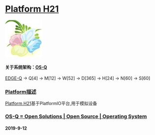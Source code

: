 ﻿# [Platform H21](https://github.com/OS-Q/H21)

[![sites](OS-Q/OS-Q.png)](http://www.OS-Q.com)

#### 关于系统架构：[OS-Q](https://github.com/OS-Q/OS-Q)

[EDGE-Q](https://github.com/OS-Q/EDGE-Q) -> Q[4] -> M[12] -> W[52] -> D[365] -> H[24] -> N[60] -> S[60]

### [Platform描述](https://github.com/OS-Q/H21/wiki) 

[Platform H21](https://github.com/OS-Q/H21)基于PlatformIO平台,用于模拟设备

### [OS-Q = Open Solutions | Open Source |  Operating System ](http://www.OS-Q.com/H21)
####  2019-9-12